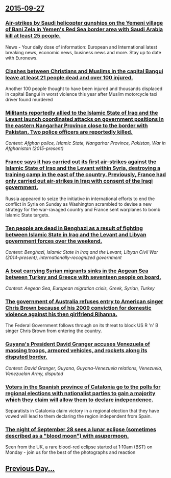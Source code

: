 ## [2015-09-27](/news/2015/09/27/index.md)

### [Air-strikes by Saudi helicopter gunships on the Yemeni village of Bani Zela in Yemen's Red Sea border area with Saudi Arabia kill at least 25 people. ](/news/2015/09/27/air-strikes-by-saudi-helicopter-gunships-on-the-yemeni-village-of-bani-zela-in-yemen-s-red-sea-border-area-with-saudi-arabia-kill-at-least-2.md)
News - Your daily dose of information: European and International latest breaking news, economic news, business news and more. Stay up to date with Euronews.

### [Clashes between Christians and Muslims in the capital Bangui leave at least 21 people dead and over 100 injured. ](/news/2015/09/27/clashes-between-christians-and-muslims-in-the-capital-bangui-leave-at-least-21-people-dead-and-over-100-injured.md)
Another 100 people thought to have been injured and thousands displaced in capital Bangui in worst violence this year after Muslim motorcycle taxi driver found murdered

### [Militants reportedly allied to the Islamic State of Iraq and the Levant launch coordinated attacks on government positions in the eastern Nangarhar Province close to the border with Pakistan. Two police officers are reportedly killed. ](/news/2015/09/27/militants-reportedly-allied-to-the-islamic-state-of-iraq-and-the-levant-launch-coordinated-attacks-on-government-positions-in-the-eastern-na.md)
_Context: Afghan police, Islamic State, Nangarhar Province, Pakistan, War in Afghanistan (2015-present)_

### [France says it has carried out its first air-strikes against the Islamic State of Iraq and the Levant within Syria, destroying a training camp in the east of the country. Previously, France had only carried out air-strikes in Iraq with consent of the Iraqi government. ](/news/2015/09/27/france-says-it-has-carried-out-its-first-air-strikes-against-the-islamic-state-of-iraq-and-the-levant-within-syria-destroying-a-training-ca.md)
Russia appeared to seize the initiative in international efforts to end the conflict in Syria on Sunday as Washington scrambled to devise a new strategy for the war-ravaged country and France sent warplanes to bomb Islamic State targets.

### [Ten people are dead in Benghazi as a result of fighting between Islamic State in Iraq and the Levant and Libyan government forces  over the weekend. ](/news/2015/09/27/ten-people-are-dead-in-benghazi-as-a-result-of-fighting-between-islamic-state-in-iraq-and-the-levant-and-libyan-government-forces-over-the.md)
_Context: Benghazi, Islamic State in Iraq and the Levant, Libyan Civil War (2014-present), internationally-recognized government_

### [A boat carrying Syrian migrants sinks in the Aegean Sea between Turkey and Greece with seventeen people on board. ](/news/2015/09/27/a-boat-carrying-syrian-migrants-sinks-in-the-aegean-sea-between-turkey-and-greece-with-seventeen-people-on-board.md)
_Context: Aegean Sea, European migration crisis, Greek, Syrian, Turkey_

### [The government of Australia refuses entry to American singer Chris Brown because of his 2009 conviction for domestic violence against his then girlfriend Rihanna. ](/news/2015/09/27/the-government-of-australia-refuses-entry-to-american-singer-chris-brown-because-of-his-2009-conviction-for-domestic-violence-against-his-th.md)
The Federal Government follows through on its threat to block US R &#039;n&#039; B singer Chris Brown from entering the country.

### [Guyana's President David Granger accuses Venezuela of massing troops, armored vehicles, and rockets along its disputed border. ](/news/2015/09/27/guyana-s-president-david-granger-accuses-venezuela-of-massing-troops-armored-vehicles-and-rockets-along-its-disputed-border.md)
_Context: David Granger, Guyana, Guyana-Venezuela relations, Venezuela, Venezuelan Army, disputed_

### [Voters in the Spanish province of Catalonia go to the polls for regional elections with nationalist parties to gain a majority which they claim will allow them to declare independence. ](/news/2015/09/27/voters-in-the-spanish-province-of-catalonia-go-to-the-polls-for-regional-elections-with-nationalist-parties-to-gain-a-majority-which-they-cl.md)
Separatists in Catalonia claim victory in a regional election that they have vowed will lead to them declaring the region independent from Spain.

### [The night of September 28 sees a lunar eclipse (sometimes described as a "blood moon") with asupermoon. ](/news/2015/09/27/the-night-of-september-28-sees-a-lunar-eclipse-sometimes-described-as-a-blood-moon-with-asupermoon.md)
Seen from the UK, a rare blood-red eclipse started at 1:10am (BST) on Monday - join us for the best of the photographs and reaction

## [Previous Day...](/news/2015/09/26/index.md)

